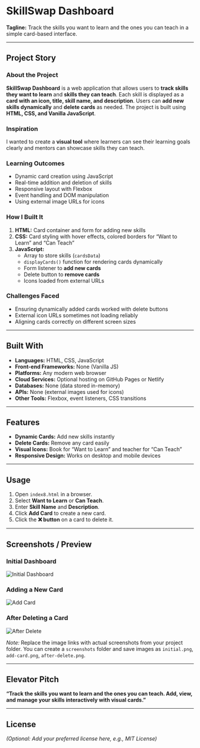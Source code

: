 # SkillSwap Dashboard

**Tagline:** Track the skills you want to learn and the ones you can teach in a simple card-based interface.

---

## Project Story

### About the Project
**SkillSwap Dashboard** is a web application that allows users to **track skills they want to learn** and **skills they can teach**. Each skill is displayed as a **card with an icon, title, skill name, and description**. Users can **add new skills dynamically** and **delete cards** as needed. The project is built using **HTML, CSS, and Vanilla JavaScript**.

### Inspiration
I wanted to create a **visual tool** where learners can see their learning goals clearly and mentors can showcase skills they can teach.

### Learning Outcomes
- Dynamic card creation using JavaScript  
- Real-time addition and deletion of skills  
- Responsive layout with Flexbox  
- Event handling and DOM manipulation  
- Using external image URLs for icons  

### How I Built It
1. **HTML:** Card container and form for adding new skills  
2. **CSS:** Card styling with hover effects, colored borders for “Want to Learn” and “Can Teach”  
3. **JavaScript:**  
   - Array to store skills (`cardsData`)  
   - `displayCards()` function for rendering cards dynamically  
   - Form listener to **add new cards**  
   - Delete button to **remove cards**  
   - Icons loaded from external URLs  

### Challenges Faced
- Ensuring dynamically added cards worked with delete buttons  
- External icon URLs sometimes not loading reliably  
- Aligning cards correctly on different screen sizes  

---

## Built With
- **Languages:** HTML, CSS, JavaScript  
- **Front-end Frameworks:** None (Vanilla JS)  
- **Platforms:** Any modern web browser  
- **Cloud Services:** Optional hosting on GitHub Pages or Netlify  
- **Databases:** None (data stored in-memory)  
- **APIs:** None (external images used for icons)  
- **Other Tools:** Flexbox, event listeners, CSS transitions  

---

## Features
- **Dynamic Cards:** Add new skills instantly  
- **Delete Cards:** Remove any card easily  
- **Visual Icons:** Book for “Want to Learn” and teacher for “Can Teach”  
- **Responsive Design:** Works on desktop and mobile devices  

---

## Usage
1. Open `index8.html` in a browser.  
2. Select **Want to Learn** or **Can Teach**.  
3. Enter **Skill Name** and **Description**.  
4. Click **Add Card** to create a new card.  
5. Click the **❌ button** on a card to delete it.  

---

## Screenshots / Preview

### Initial Dashboard
![Initial Dashboard](screenshots/initial.png)

### Adding a New Card
![Add Card](screenshots/add-card.png)

### After Deleting a Card
![After Delete](screenshots/after-delete.png)

*Note:* Replace the image links with actual screenshots from your project folder. You can create a `screenshots` folder and save images as `initial.png`, `add-card.png`, `after-delete.png`.

---

## Elevator Pitch
**“Track the skills you want to learn and the ones you can teach. Add, view, and manage your skills interactively with visual cards.”**  

---

## License
*(Optional: Add your preferred license here, e.g., MIT License)*
